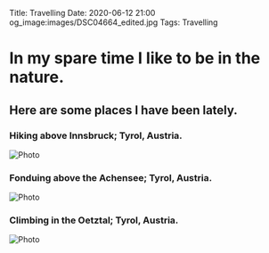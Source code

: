 Title: Travelling
Date: 2020-06-12 21:00
og_image:images/DSC04664_edited.jpg
Tags: Travelling

# In my spare time I like to be in the nature.
## Here are some places I have been lately.

### Hiking above Innsbruck; Tyrol, Austria.
![Photo]({attach}/images/IMG_20191110_170235_crop.jpg)

### Fonduing above the Achensee; Tyrol, Austria.
![Photo]({attach}/images/IMG_20170908_182103_edited_1.jpg)

### Climbing in the Oetztal; Tyrol, Austria.
![Photo]({attach}/images/IMG_20180926_185843_edited_1.jpg)


